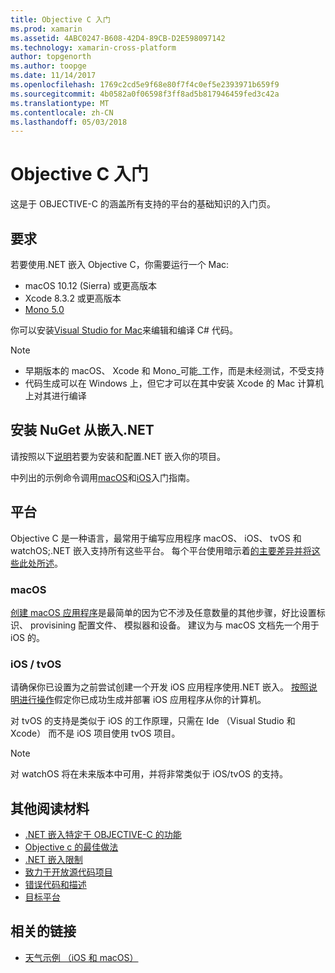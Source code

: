 ```yaml
---
title: Objective C 入门
ms.prod: xamarin
ms.assetid: 4ABC0247-B608-42D4-89CB-D2E598097142
ms.technology: xamarin-cross-platform
author: topgenorth
ms.author: toopge
ms.date: 11/14/2017
ms.openlocfilehash: 1769c2cd5e9f68e80f7f4c0ef5e2393971b659f9
ms.sourcegitcommit: 4b0582a0f06598f3ff8ad5b817946459fed3c42a
ms.translationtype: MT
ms.contentlocale: zh-CN
ms.lasthandoff: 05/03/2018
---
```

# <a name="getting-started-with-objective-c"></a>Objective C 入门

这是于 OBJECTIVE-C 的涵盖所有支持的平台的基础知识的入门页。

## <a name="requirements"></a>要求

若要使用.NET 嵌入 Objective C，你需要运行一个 Mac:

* macOS 10.12 (Sierra) 或更高版本
* Xcode 8.3.2 或更高版本
* [Mono 5.0](http://www.mono-project.com/download/)

你可以安装[Visual Studio for Mac](https://www.visualstudio.com/vs/visual-studio-mac/)来编辑和编译 C# 代码。

> [!NOTE]
> * 早期版本的 macOS、 Xcode 和 Mono_可能_工作，而是未经测试，不受支持
> * 代码生成可以在 Windows 上，但它才可以在其中安装 Xcode 的 Mac 计算机上对其进行编译

## <a name="installing-net-embedding-from-nuget"></a>安装 NuGet 从嵌入.NET

请按照以下[说明](~/tools/dotnet-embedding/get-started/install/install.md)若要为安装和配置.NET 嵌入你的项目。

中列出的示例命令调用[macOS](~/tools/dotnet-embedding/get-started/objective-c/macos.md)和[iOS](~/tools/dotnet-embedding/get-started/objective-c/ios.md)入门指南。

## <a name="platforms"></a>平台

Objective C 是一种语言，最常用于编写应用程序 macOS、 iOS、 tvOS 和 watchOS;.NET 嵌入支持所有这些平台。 每个平台使用暗示着[的主要差异并将这些此处所述](~/tools/dotnet-embedding/objective-c/platforms.md)。

### <a name="macos"></a>macOS

[创建 macOS 应用程序](~/tools/dotnet-embedding/get-started/objective-c/macos.md)是最简单的因为它不涉及任意数量的其他步骤，好比设置标识、 provisining 配置文件、 模拟器和设备。 建议为与 macOS 文档先一个用于 iOS 的。

### <a name="ios--tvos"></a>iOS / tvOS

请确保你已设置为之前尝试创建一个开发 iOS 应用程序使用.NET 嵌入。 [按照说明进行操作](~/tools/dotnet-embedding/get-started/objective-c/ios.md)假定你已成功生成并部署 iOS 应用程序从你的计算机。

对 tvOS 的支持是类似于 iOS 的工作原理，只需在 Ide （Visual Studio 和 Xcode） 而不是 iOS 项目使用 tvOS 项目。

> [!NOTE]
> 对 watchOS 将在未来版本中可用，并将非常类似于 iOS/tvOS 的支持。

## <a name="further-reading"></a>其他阅读材料

* [.NET 嵌入特定于 OBJECTIVE-C 的功能](~/tools/dotnet-embedding/objective-c/index.md)
* [Objective c 的最佳做法](~/tools/dotnet-embedding/objective-c/best-practices.md)
* [.NET 嵌入限制](~/tools/dotnet-embedding/limitations.md)
* [致力于开放源代码项目](https://github.com/mono/Embeddinator-4000/blob/master/Contributing.md)
* [错误代码和描述](~/tools/dotnet-embedding/errors.md)
* [目标平台](~/tools/dotnet-embedding/objective-c/platforms.md)

## <a name="related-links"></a>相关的链接

- [天气示例 （iOS 和 macOS）](https://github.com/jamesmontemagno/embeddinator-weather)
